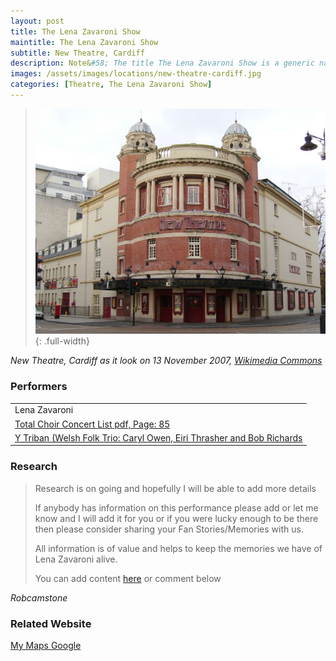 ```yaml
---
layout: post
title: The Lena Zavaroni Show
maintitle: The Lena Zavaroni Show
subtitle: New Theatre, Cardiff
description: Note&#58; The title The Lena Zavaroni Show is a generic name for shows Starring Lena Zavaroni that had no original show title for the theatre at which Lena was appearing.
images: /assets/images/locations/new-theatre-cardiff.jpg
categories: [Theatre, The Lena Zavaroni Show]
---
```


> ![](/assets/images/locations/new-theatre-cardiff.jpg){: .full-width}

<cite>New Theatre, Cardiff as it look on 13 November 2007,  [Wikimedia Commons](https://commons.wikimedia.org/wiki/File:New_Theatre_Cardiff.jpg)</cite>

### Performers
<table>
<tr><td>Lena Zavaroni</td></tr>
<tr><td><a href="/assets/pdf/Total-Choir-Concert-List---Website.pdf#page=85">Total Choir Concert List pdf, Page: 85</a></td></tr>
<tr><td><a href="https://www.bbc.co.uk/music/artists/bcfdb274-dbde-4f86-8b74-ce1aeb4c807d">Y Triban (Welsh Folk Trio: Caryl Owen, Eiri Thrasher and Bob Richards</a></td></tr>
</table>

### Research
> Research is on going and hopefully I will be able to add more details
>
> If anybody has information on this performance please add or let me know and I will add it for you or if you were lucky enough to be there then please consider sharing your Fan Stories/Memories with us.
>
> All information is of value and helps to keep the memories we have of Lena Zavaroni alive.
>
> You can add content [here](https://github.com/FanzOfLenaZavaroni/fanzoflenazavaroni.github.io) or comment below

<cite>Robcamstone</cite>

### Related Website
<span class="post-categories">[My Maps Google](https://www.google.com/maps/d/u/0/viewer?mid=1D1D0ERV_FQMNb9XZzJ-J3yUlK8aI4vhI&ll=51.4836596%2C-3.1754450999999335&z=19)</span>

